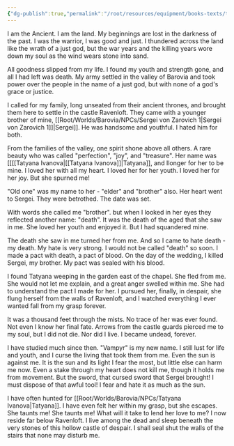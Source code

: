 ```yaml
---
{"dg-publish":true,"permalink":"/root/resources/equipment/books-texts/tome-of-strahd/"}
---
```



I am the Ancient. I am the land. My beginnings are lost in the darkness of the past. I was the warrior, I was good and just. I thundered across the land like the wrath of a just god, but the war years and the killing years wore down my soul as the wind wears stone into sand.

All goodness slipped from my life. I found my youth and strength gone, and all I had left was death. My army settled in the valley of Barovia and took power over the people in the name of a just god, but with none of a god's grace or justice. 

I called for my family, long unseated from their ancient thrones, and brought them here to settle in the castle Ravenloft. They came with a younger brother of mine, [[Root/Worlds/Barovia/NPCs/Sergei von Zarovich 1\|Sergei von Zarovich 1]]|Sergei]]. He was handsome and youthful. I hated him for both.

From the families of the valley, one spirit shone above all others. A rare beauty who was called "perfection", "joy", and "treasure". Her name was [[[[Tatyana Ivanova\|[[Tatyana Ivanova]]|Tatyana]], and Ilonger for her to be mine. I loved her with all my heart. I loved her for her youth. I loved her for her joy. But she spurned me!

"Old one" was my name to her - "elder" and "brother" also. Her heart went to Sergei. They were betrothed. The date was set.

With words she called me "brother". but when I looked in her eyes they reflected another name: "death". It was the death of the aged that she saw in me. She loved her youth and enjoyed it. But I had squandered mine. 

The death she saw in me turned her from me. And so I came to hate death - my death. My hate is very strong. I would not be called "death" so soon. I made a pact with death, a pact of blood. On the day of the wedding, I killed Sergei, my brother. My pact was sealed with his blood.

I found Tatyana weeping in the garden east of the chapel. She fled from me. She would not let me explain, and a great anger swelled within me. She had to understand the pact I made for her. I pursued her, finally, in despair, she flung herself from the walls of Ravenloft, and I watched everything I ever wanted fall from my grasp forever.

It was a thousand feet through the mists. No trace of her was ever found. Not even I know her final fate. Arrows from the castle guards pierced me to my soul, but I did not die. Nor did I live. I became undead, forever.

I have studied much since then. "Vampyr" is my new name. I still lust for life and youth, and I curse the living that took them from me. Even the sun is against me. It is the sun and its light I fear the most, but little else can harm me now. Even a stake through my heart does not kill me, though it holds me from movement. But the sword, that cursed sword that Sergei brought! I must dispose of that awful tool! I fear and hate it as much as the sun. 

I have often hunted for [[Root/Worlds/Barovia/NPCs/Tatyana Ivanova\|Tatyana]]. I have even felt her within my grasp, but she escapes. She taunts me! She taunts me! What will it take to lend her love to me? I now reside far below Ravenloft. I live among the dead and sleep beneath the very stones of this hollow castle of despair. I shall seal shut the walls of the stairs that none may disturb me.
